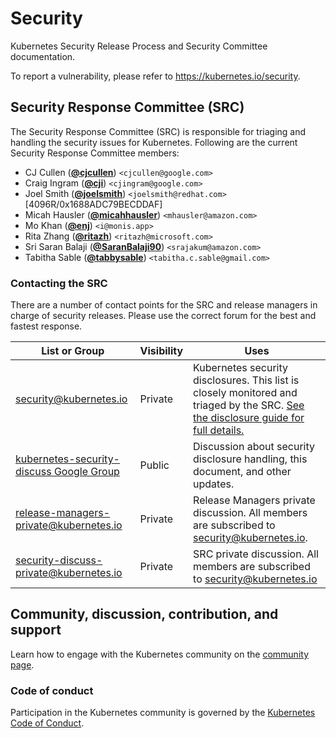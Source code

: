 # Security

Kubernetes Security Release Process and Security Committee documentation.

To report a vulnerability, please refer to https://kubernetes.io/security.

## Security Response Committee (SRC)

The Security Response Committee (SRC) is responsible for triaging and handling the security issues for Kubernetes. Following are the current Security Response Committee members:

- CJ Cullen (**[@cjcullen](https://github.com/cjcullen)**) `<cjcullen@google.com>`
- Craig Ingram (**[@cji](https://github.com/cji)**) `<cjingram@google.com>`
- Joel Smith (**[@joelsmith](https://github.com/joelsmith)**) `<joelsmith@redhat.com>` [4096R/0x1688ADC79BECDDAF]
- Micah Hausler (**[@micahhausler](https://github.com/micahhausler)**) `<mhausler@amazon.com>`
- Mo Khan (**[@enj](https://github.com/enj)**) `<i@monis.app>`
- Rita Zhang (**[@ritazh](https://github.com/ritazh)**) `<ritazh@microsoft.com>`
- Sri Saran Balaji (**[@SaranBalaji90](https://github.com/SaranBalaji90)**) `<srajakum@amazon.com>`
- Tabitha Sable (**[@tabbysable](https://github.com/tabbysable)**) `<tabitha.c.sable@gmail.com>`

### Contacting the SRC

There are a number of contact points for the SRC and release managers in charge of security releases. Please use the correct forum for the best and fastest response.

| List or Group | Visibility | Uses |
| ------------- | ---------- | ---- |
| security@kubernetes.io | Private | Kubernetes security disclosures. This list is closely monitored and triaged by the SRC. [See the disclosure guide for full details.](http://kubernetes.io/security) |
| [kubernetes-security-discuss Google Group](https://groups.google.com/forum/#!forum/kubernetes-security-discuss) | Public | Discussion about security disclosure handling, this document, and other updates. |
| release-managers-private@kubernetes.io | Private | Release Managers private discussion. All members are subscribed to security@kubernetes.io. |
| security-discuss-private@kubernetes.io | Private | SRC private discussion. All members are subscribed to security@kubernetes.io |

## Community, discussion, contribution, and support

Learn how to engage with the Kubernetes community on the [community page](http://kubernetes.io/community/).

### Code of conduct

Participation in the Kubernetes community is governed by the [Kubernetes Code of Conduct](code-of-conduct.md).
